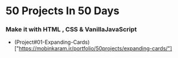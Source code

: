 # 50 Projects In 50 Days

### Make it with HTML , CSS & VanillaJavaScript

- (Project#01-Expanding-Cards)["https://mobinkaram.ir/portfolio/50projects/expanding-cards/"]
